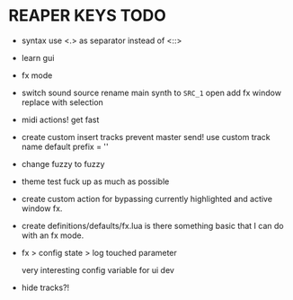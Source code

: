 # REAPER KEYS TODO

- syntax use <.> as separator instead of <::>

- learn gui

- fx mode

- switch sound source
    rename main synth to `SRC_1`
    open add fx window
    replace with selection

- midi actions!
    get fast

- create custom insert tracks
  prevent master send!
  use custom track name
    default prefix = ''

- change fuzzy to fuzzy

* theme
  test
  fuck up as much as possible

* create custom action for bypassing currently highlighted and active window fx.

* create definitions/defaults/fx.lua
  is there something basic that I can do with an fx mode.

* fx > config state > log touched parameter

  very interesting config variable for ui dev

* hide tracks?!
